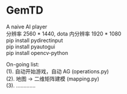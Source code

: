 # GemTD
 A naive AI player  
 分辨率 2560 * 1440, dota 内分辨率 1920 * 1080  
 pip install pydirectinput  
 pip install pyautogui  
 pip install opencv-python  

On-going list:  
 (1). 自动开始游戏，自动 AG (operations.py)    
 (2). 地图 -> 二维矩阵建模 (mapping.py)   
 (3). .............
